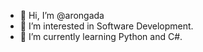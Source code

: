 - 👋 Hi, I’m @arongada
- 👀 I’m interested in Software Development.
- 🌱 I’m currently learning Python and C#.
